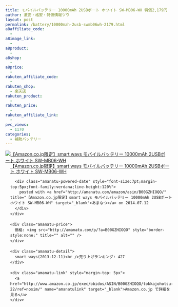```yaml
---
title: モバイルバッテリー 10000mAh 2USBポート ホワイト SW-MB06-WH 特価2,179円！送料無料！
author: 激安・格安・特価情報ツウ
layout: post
permalink: /battery/10000mah-2usb-swmb06wh-2179.html
a8affiliate_code:
  - 
a8image_link:
  - 
a8product:
  - 
a8shop:
  - 
a8price:
  - 
rakuten_affiliate_code:
  - 
rakuten_shop:
  - 楽天店
rakuten_product:
  - 
rakuten_price:
  - 
rakuten_affiliate_link:
  - 
pvc_views:
  - 1170
categories:
  - 補助バッテリー
---
```

<div class="amanatu-box" style="margin-bottom:0px;">
  <div class="amanatu-image" style="float:left;">
    <a href="http://www.amazon.co.jp/exec/obidos/ASIN/B00GZHIOQO/tokkajohotsu-22/ref=nosim/" name="amanatulink" target="_blank"><img src="http://i0.wp.com/ecx.images-amazon.com/images/I/41cdqQn89LL._SL160_.jpg?w=546" alt="【Amazon.co.jp限定】smart ways モバイルバッテリー 10000mAh 2USBポート ホワイト SW-MB06-WH" style="border: none;" data-recalc-dims="1" /></a>
  </div>
  
  <div class="amanatu-info" style="float:left;margin-left:15px;line-height:120%">
    <div class="amanatu-name" style="margin-bottom:10px;line-height:120%">
      <a href="http://www.amazon.co.jp/exec/obidos/ASIN/B00GZHIOQO/tokkajohotsu-22/ref=nosim/" name="amanatulink" target="_blank">【Amazon.co.jp限定】smart ways モバイルバッテリー 10000mAh 2USBポート ホワイト SW-MB06-WH</a> 
      
      <div class="amanatu-powered-date" style="font-size:7pt;margin-top:5px;font-family:verdana;line-height:120%">
        posted with <a href="http://amanatu.com/amazon/asin/B00GZHIOQO/" title="【Amazon.co.jp限定】smart ways モバイルバッテリー 10000mAh 2USBポート ホワイト SW-MB06-WH" target="_blank">あまなつ</a> on 2014.07.12
      </div>
    </div>
    
    <div class="amanatu-price">
      価格: <img src="http://amanatu.com/p/?a=B00GZHIOQO" style="border-style:none;" title="" alt="" />
    </div>
    
    <div class="amanatu-detail">
      smart ways(2013-12-11)<br />売り上げランキング: 427
    </div>
    
    <div class="amanatu-link" style="margin-top: 5px">
      <a href="http://www.amazon.co.jp/exec/obidos/ASIN/B00GZHIOQO/tokkajohotsu-22/ref=nosim/" name="amanatulink" target="_blank">Amazon.co.jp で詳細を見る</a>
    </div>
  </div>
  
  <div class="amanatu-footer" style="clear: left">
  </div>
</div>
